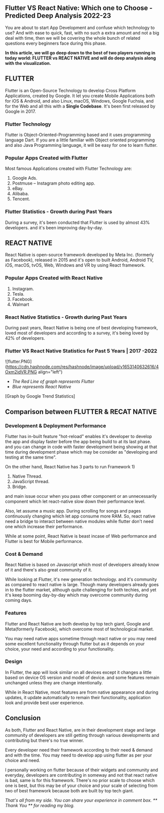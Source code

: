 ## Flutter VS React Native: Which one to Choose - Predicted Deep Analysis 2022-23

You are about to start App Development and confuse which technology to use? And with ease to quick, fast, with no such a extra amount and not a big deal with time, then we will be covering the whole bunch of related questions every beginners face during this phase.

**In this article, we will go deep down to the best of two players running in today world: FLUTTER vs REACT NATIVE and will do deep analysis along with the visualization.**

## FLUTTER
Flutter is an Open-Source Technology to develop Cross Platform Applications, created by Google. It let you create Mobile Applications both for iOS & Android, and also Linux, macOS, Windows, Google Fuchsia, and for the Web and all this with a **Single Codebase**. It's been first released by Google in 2017.

### Flutter Technology
Flutter is Object-Oriented-Programming based and it uses programming language Dart. If you are a little familiar with Object oriented programming and also Java Programming language, it will be easy for one to learn flutter.

### Popular Apps Created with Flutter
Most famous Applications created with Flutter Technology are:                                                                
1. Google Ads.
2. Postmuse – Instagram photo editing app.
3. eBay.
4. Alibaba.
5. Tencent.

### Flutter Statistics - Growth during Past Years
During a survey, it's been conducted that Flutter is used by almost 43% developers. and it's been improving day-by-day.

## REACT NATIVE
React Native is open-source framework developed by Meta Inc. (formerly as Facebook), released in 2015 and it's open to built Android, Android TV, iOS, macOS, tvOS, Web, Windows and VR by using React framework.

### Popular Apps Created with React Native

1.  Instagram.
1. Tesla.
1. Facebook.
1. Walmart

### React Native Statistics - Growth during Past Years
During past years, React Native is being one of best developing framework, loved most of developers and according to a survey, it's being loved by 42% of developers.

### Flutter VS React Native Statistics for Past 5 Years | 2017 -2022

![flutter.PNG](https://cdn.hashnode.com/res/hashnode/image/upload/v1653140632616/4Oxm2idVR.PNG align="left")

- *The Red Line of graph represents Flutter* 
- *Blue represents React Native*

[Graph by Google Trend Statistics]

## Comparison between FLUTTER & RECAT NATIVE
### Development & Deployment Performance 
Flutter has in-built feature "hot-reload" enables it's developer to develop the app and display faster before the app being build to at its last phase. and you can change in code with faster development being showing at that time during development phase which may be consider as "developing and testing at the same time". 

On the other hand, React Native has 3 parts to run Framework 1) 
1. Native Thread.
1. JavaScript thread.
1. Bridge.

and main issue occur when you pass other component or an unnecessarily component which let react-native slow down their performance level.

Also, let assume a music app. During scrolling for songs and pages continuously changing which let app consume more RAM. So, react native need a bridge to interact between native modules while flutter don't need one which increase their performance.

While at some point, React Native is beast incase of Web performance and Flutter is best for Mobile performance.
### Cost & Demand
React Native is based on Javascript which most of developers already know of it and there's also great community of it.

While looking at Flutter, it's new generation technology. and it's community as compared to react native is large. Though many developers already goes in to the flutter market, although quite challenging for both techies, and yet it's keep booming day-by-day which may overcome community during coming days.

### Features
Flutter and React Native are both develop by top tech giant, Google and Meta(formerly Facebook), which overcome most of technological market.

You may need native apps sometime through react native or you may need some excellent functionality through flutter but as it depends on your choice, your need and according to your functionality.

### Design
In Flutter, the app will look similar on all devices except it changes a little based on device OS version and model of device. and some features remain unchanged unless they are change intentionally. 

While in React Native, most features are from native appearance and during updates, it update automatically to remain their functionality, application look and provide best user experience.

## Conclusion
As both, Flutter and React Native, are in their development stage and large community of developers are still getting through various developments and contributing but there's no true winner.

Every developer need their framework according to their need & demand and with the time. You may need to develop app using flutter as per your choice and need. 

I personally working on flutter because of their widgets and community and everyday, developers are contributing in someway and not that react native is bad, same is for this framework. There's no prior scale to choose which one is best, but this may be of your choice and your scale of selecting from two of best framework because both are built by top tech giant.


*That's all from my side. You can share your experience in comment box. ** Thank You ** for reading my blog.* 